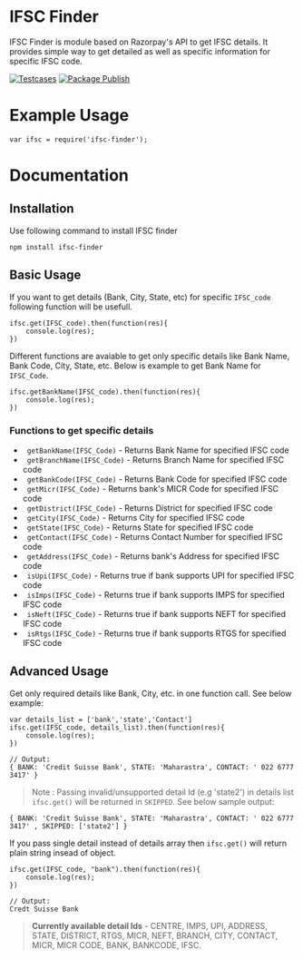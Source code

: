 # IFSC Finder
IFSC Finder is module based on Razorpay's API to get IFSC details. It provides simple way to get detailed as well as specific information for specific IFSC code.

[![Testcases](https://github.com/surajsnanavare/ifsc_finder/actions/workflows/node.js.yml/badge.svg)](https://github.com/surajsnanavare/ifsc_finder/actions/workflows/node.js.yml) [![Package Publish](https://github.com/surajsnanavare/ifsc_finder/actions/workflows/npm-publish.yml/badge.svg?branch=master)](https://github.com/surajsnanavare/ifsc_finder/actions/workflows/npm-publish.yml)


# Example Usage 
```JS
var ifsc = require('ifsc-finder');
```

# Documentation
## Installation
Use following command to install IFSC finder 
```JS
npm install ifsc-finder
```

## Basic Usage
If you want to get details (Bank, City, State, etc) for specific ``IFSC_code`` following function will be usefull.

```JS
ifsc.get(IFSC_code).then(function(res){
    console.log(res);
})
```
Different functions are avaiable to get only specific details like Bank Name, Bank Code, City, State, etc. Below is example to get Bank Name for ```IFSC_Code```.

```JS
ifsc.getBankName(IFSC_code).then(function(res){
    console.log(res);
})
```

### Functions to get specific details
- ``` getBankName(IFSC_Code)``` - Returns Bank Name for specified IFSC code
- ``` getBranchName(IFSC_Code)``` - Returns Branch Name for specified IFSC code
- ``` getBankCode(IFSC_Code)``` - Returns Bank Code for specified IFSC code
- ``` getMicr(IFSC_Code)``` - Returns bank's MICR Code for specified IFSC code
- ``` getDistrict(IFSC_Code)``` - Returns District for specified IFSC code
- ``` getCity(IFSC_Code)``` - Returns City for specified IFSC code
- ``` getState(IFSC_Code)``` - Returns State for specified IFSC code
- ``` getContact(IFSC_Code)``` - Returns Contact Number for specified IFSC code
- ``` getAddress(IFSC_Code)``` - Returns bank's Address for specified IFSC code
- ``` isUpi(IFSC_Code)``` - Returns true if bank supports UPI for specified IFSC code
- ``` isImps(IFSC_Code)``` - Returns true if bank supports IMPS for specified IFSC code
- ``` isNeft(IFSC_Code)``` - Returns true if bank supports NEFT for specified IFSC code
- ``` isRtgs(IFSC_Code)``` - Returns true if bank supports RTGS for specified IFSC code

## Advanced Usage
Get only required details like Bank, City, etc. in one function call. See below example:

```JS
var details_list = ['bank','state','Contact']
ifsc.get(IFSC_code, details_list).then(function(res){
    console.log(res);
})

// Output:
{ BANK: 'Credit Suisse Bank', STATE: 'Maharastra', CONTACT: ' 022 6777 3417' } 
```
>  Note : Passing invalid/unsupported detail Id (e.g 'state2') in details list ```ifsc.get()``` will be returned in ``SKIPPED``. See below sample output:
```JS
{ BANK: 'Credit Suisse Bank', STATE: 'Maharastra', CONTACT: ' 022 6777 3417' , SKIPPED: ['state2'] }
```

If you pass single detail instead of details array then ```ifsc.get()``` will return plain string insead of object.

```JS
ifsc.get(IFSC_code, "bank").then(function(res){
    console.log(res);
})

// Output: 
Credt Suisse Bank
```

> **Currently available detail Ids** - CENTRE, IMPS, UPI, ADDRESS, STATE, DISTRICT, RTGS, MICR, NEFT, BRANCH, CITY, CONTACT, MICR, MICR CODE, BANK, BANKCODE, IFSC.
